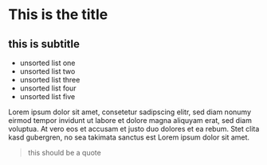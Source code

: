 # This is the title
## this is subtitle
* unsorted list one
* unsorted list two
* unsorted list three
* unsorted list four
* unsorted list five

Lorem ipsum dolor sit amet, consetetur sadipscing elitr, sed diam nonumy eirmod tempor invidunt ut labore et dolore magna aliquyam erat, sed diam voluptua. At vero eos et accusam et justo duo dolores et ea rebum. Stet clita kasd gubergren, no sea takimata sanctus est Lorem ipsum dolor sit amet.

> this should be a quote
